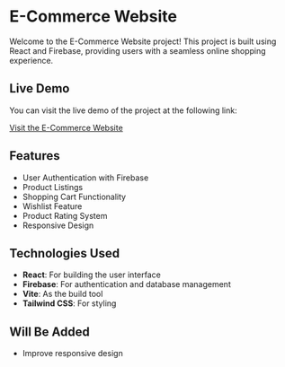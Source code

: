 # E-Commerce Website

Welcome to the E-Commerce Website project! This project is built using React and Firebase, providing users with a seamless online shopping experience.

## Live Demo

You can visit the live demo of the project at the following link:

[Visit the E-Commerce Website](https://vercel.live/link/e-commerce-ahmad-alfakoris-projects.vercel.app?via=deployment-domains-list&p=1)

## Features

- User Authentication with Firebase
- Product Listings
- Shopping Cart Functionality
- Wishlist Feature
- Product Rating System
- Responsive Design

## Technologies Used

- **React**: For building the user interface
- **Firebase**: For authentication and database management
- **Vite**: As the build tool
- **Tailwind CSS**: For styling

## Will Be Added
- Improve responsive design
